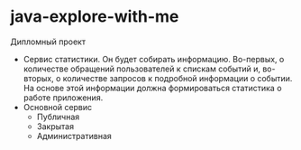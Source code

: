# java-explore-with-me
Дипломный проект
* Сервис статистики. Он будет собирать информацию. Во-первых, о количестве обращений пользователей к спискам событий и, во-вторых, о количестве запросов к подробной информации о событии. На основе этой информации должна формироваться статистика о работе приложения.
* Основной сервис
  * Публичная 
  * Закрытая
  * Административная
